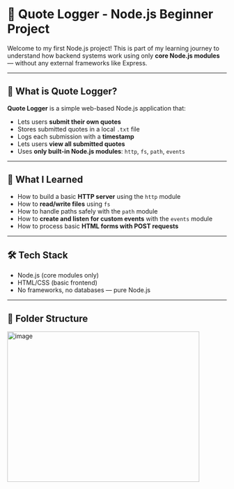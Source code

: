 # 📜 Quote Logger - Node.js Beginner Project

Welcome to my first Node.js project! This is part of my learning journey to understand how backend systems work using only **core Node.js modules** — without any external frameworks like Express.

---

## 🚀 What is Quote Logger?

**Quote Logger** is a simple web-based Node.js application that:

- Lets users **submit their own quotes**
- Stores submitted quotes in a local `.txt` file
- Logs each submission with a **timestamp**
- Lets users **view all submitted quotes**
- Uses **only built-in Node.js modules**: `http`, `fs`, `path`, `events`

---

## 🧠 What I Learned

- How to build a basic **HTTP server** using the `http` module
- How to **read/write files** using `fs`
- How to handle paths safely with the `path` module
- How to **create and listen for custom events** with the `events` module
- How to process basic **HTML forms with POST requests**

---

## 🛠️ Tech Stack

- Node.js (core modules only)
- HTML/CSS (basic frontend)
- No frameworks, no databases — pure Node.js

---

## 📁 Folder Structure
<img width="441" height="346" alt="image" src="https://github.com/user-attachments/assets/e083a227-b8eb-4d5e-86d2-068ec5ad2f25" />
